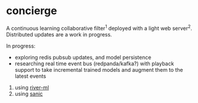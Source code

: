 # concierge

A continuous learning collaborative filter<sup>1</sup> deployed with a light web server<sup>2</sup>. Distributed updates are a work in progress. 

In progress:  
- exploring redis pubsub updates, and model persistence
- researching real time event bus (redpanda/kafka?) with playback support to take incremental trained models and augment them to the latest events

1. using [river-ml](https://riverml.xyz/)
2. using [sanic](https://sanic.readthedocs.io/)
